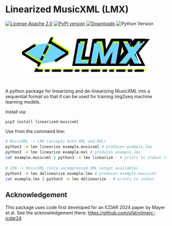 # Linearized MusicXML (LMX)

[![License Apache 2.0](https://badgen.net/badge/license/mit/blue)](https://github.com/OMR-Research/lmx/blob/main/LICENSE)
[![PyPI version](https://badge.fury.io/py/linearized-musicxml.svg)](https://pypi.org/project/linearized-musicxml/)
[![Downloads](https://static.pepy.tech/badge/linearized-musicxml)](https://pepy.tech/project/linearized-musicxml)
![Python Version](https://badgen.net/badge/python/3.8+/cyan)

<div align="center">
    <br/>
    <img src="docs/assets/lmx-logo.svg" width="400px">
    <br/>
    <br/>
    <br/>
</div>

A python package for linearizing and de-linearizing MusicXML into a sequential format so that it can be used for training img2seq machine learning models.

Install via:

```
pip3 install linearized-musicxml
```

Use from the command line:

```bash
# MusicXML -> LMX (accepts both XML and MXL)
python3 -m lmx linearize example.musicxml # produces example.lmx
python3 -m lmx linearize example.mxl # produces example.lmx
cat example.musicxml | python3 -m lmx linearize - # prints to stdout (only uncompressed XML input)

# LMX -> MusicXML (only uncompressed XML output available)
python3 -m lmx delinearize example.lmx # produces example.musicxml
cat example.lmx | python3 -m lmx delinearize - # prints to stdout
```

## Acknowledgement

This package uses code first developed for an ICDAR 2024 paper by Mayer et al. See the acknowledgement there: https://github.com/ufal/olimpic-icdar24
